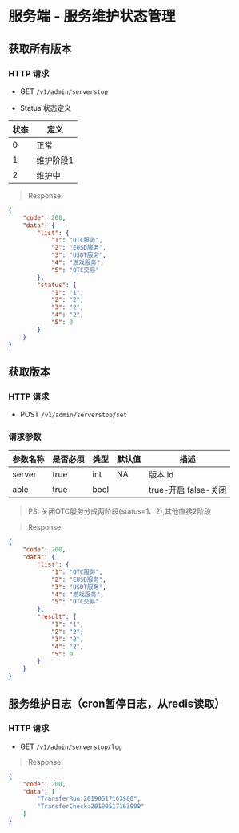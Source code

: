 # 服务端 - 服务维护状态管理
## 获取所有版本

### HTTP 请求

- GET `/v1/admin/serverstop`


- Status 状态定义

| 状态       | 定义    |
| ----------| ------  |  
| 0         | 正常 
| 1         | 维护阶段1   
| 2         | 维护中   


> Response:

```json
{
    "code": 200,
    "data": {
        "list": {
            "1": "OTC服务",
            "2": "EUSD服务",
            "3": "USDT服务",
            "4": "游戏服务",
            "5": "OTC交易"
        },
        "status": {
            "1": "1",
            "2": "2",
            "3": "2",
            "4": "2",
            "5": 0
        }
    }
}
```

## 获取版本

### HTTP 请求

- POST `/v1/admin/serverstop/set`

### 请求参数

| 参数名称 | 是否必须 | 类型   | 默认值 | 描述 
| ------- | ------- | ------ | ----- | -----------
| server  | true    | int    | NA    | 版本 id
| able    | true |bool|  |  true-开启 false-关闭

> PS: 关闭OTC服务分成两阶段(status=1、2),其他直接2阶段

> Response:

```json
{
    "code": 200,
    "data": {
        "list": {
            "1": "OTC服务",
            "2": "EUSD服务",
            "3": "USDT服务",
            "4": "游戏服务",
            "5": "OTC交易"
        },
        "result": {
            "1": "1",
            "2": "2",
            "3": "2",
            "4": "2",
            "5": 0
        }
    }
}
```

## 服务维护日志（cron暂停日志，从redis读取）

### HTTP 请求

- GET `/v1/admin/serverstop/log`

> Response:

```json
{
    "code": 200,
    "data": [
        "TransferRun:20190517163900",
        "TransferCheck:20190517163900"
    ]
}
```
